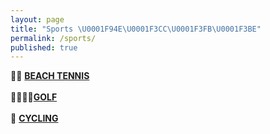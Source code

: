```yaml
---
layout: page
title: "Sports \U0001F94E\U0001F3CC\U0001F3FB\U0001F3BE"
permalink: /sports/
published: true
---
```


 🎾🥎   **[BEACH TENNIS](https://rellinrg.github.io/beach-tennis/)**
 <br>
 <br>
🏌🏻⛳🚩**[GOLF](https://rellinrg.github.io/golf/)**
 <br>
 <br>
   🚴   **[CYCLING](https://rellinrg.github.io/cycling/)**
